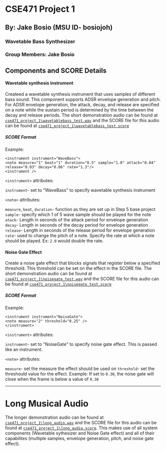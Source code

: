 # CSE471 Project 1
## By: Jake Bosio (MSU ID- bosiojoh)


### Wavetable Bass Synthesizer
### Group Members: Jake Bosio
## Components and SCORE Details

#### Wavetable synthesis instrument
Createed a wavetable synthesis instrument that uses samples of different bass sound. This component supports ADSR envelope generation and pitch. For ADSR envelope generation, the attack, decay, and release are specified on a note while the sustain period is determined by the time between the decay and release periods. The short demonstration audio can be found at [`cse471_project_1\wavetablebass_test.wav`](https://github.com/bosiojoh/cse471_project_1/blob/8f94e48c57270ebf692036d00779090efbda09bf/wavetablebass_test.wav) and the SCORE file for this audio can be found at [`cse471_project_1\wavetablebass_test.score`](https://github.com/bosiojoh/cse471_project_1/blob/8f94e48c57270ebf692036d00779090efbda09bf/wavetablebass_test.score)

##### SCORE Format
Example:
```
<instrument instrument="WaveBass">
<note measure="1" beat="1" duration="0.5" sample="1.0" attack="0.04" release="0.03" decay="0.06" rate="1.3"/>
<instrument />
```
`<instrument>` attributes:

`instrument`- set to "WaveBass" to specify wavetable synthesis instrument

`<note>` attributes:

`measure`, `beat`, `duration`- function as they are set up in Step 5 base project
`sample`- specify which 1 of 5 wave sample should be played for the note
`atack`- Length in seconds of the attack period for envelope generation
`decay`- Length in seconds of the decay period for envelope generation
`release`- Length in seconds of the release period for envelope generation
`rate`- used to change the pitch of a note. Specify the rate at which a note should be played. Ex: `2.0` would double the rate.

#### Noise Gate Effect
Create a noise gate effect that blocks signals that register below a specified threshold. This threshold can be set on the effect in the SCORE file. The short demonstration audio can be found at [`cse471_project_1\noisegate_test.wav`](https://github.com/bosiojoh/cse471_project_1/blob/2eb2dd1d817f90bcf34074c8690c7e7e1e5930e6/noisegate_test.wav) and the SCORE file for this audio can be found at [`cse471_project_1\noisegate_test.score`](https://github.com/bosiojoh/cse471_project_1/blob/2eb2dd1d817f90bcf34074c8690c7e7e1e5930e6/noisegate_test.score)

##### SCORE Format
Example:
```
<instrument instrument="NoiseGate">
<note measure="2" threshold="0.25" />
</instrument>
```
`<instrument>` attributes:

`instrument`- set to "NoiseGate" to specify noise gate effect. This is passed like an instrument.

`<note>` attributes:

`measure`- set the measure the effect should be used on
`threshold`- set the threshould value for the effect. Example: If set to `0.30`, the noise gate will close when the frame is below a value of `0.30`

---

# Long Musical Audio
The longer demonstration audio can be found at [`cse471_project_1\long_audio.wav`](https://github.com/bosiojoh/cse471_project_1/blob/2eb2dd1d817f90bcf34074c8690c7e7e1e5930e6/long_audio.wav) and the SCORE file for this audio can be found at [`cse471_project_1\long_audio.score`](https://github.com/bosiojoh/cse471_project_1/blob/2eb2dd1d817f90bcf34074c8690c7e7e1e5930e6/long_audio.score). This makes use of all system components (Wavetable sythesizer and Noise Gate effect) and all of their capabilites (multiple samples, envelope generation, pitch, and noise gate effect).



